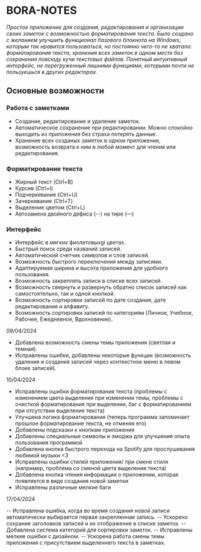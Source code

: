 # BORA-NOTES

_Простое приложение для создания, редактирования и организации своих заметок с возможностью форматирования текста. Было создано с желанием улучшить функционал базового блокнота на Windows, которым так нравится пользоваться, но постоянно чего-то не хватало: форматирования текста, хранения всех заметок в одном месте без сохранения повсюду кучи текстовых файлов. Понятный интуитивный интерфейс, не перегруженный лишними функциями, которыми почти не пользуешься в других редакторах._

## Основные возможности

### Работа с заметками

- Создание, редактирование и удаление заметок.
- Автоматическое сохранение при редактировании. Можно спокойно выходить из приложения без страха потерять данные.
- Хранение всех созданых заметок в одном приложении, возможность возврата к ним в любой момент для чтения или редактирования.

### Форматирование текста

- Жирный текст (Ctrl+B)
- Курсив (Ctrl+I)
- Подчеркивание (Ctrl+U)
- Зачеркивание (Ctrl+T)
- Выделение цветом (Ctrl+L)
- Автозамена двойного дефиса (--) на тире (—)

### Интерфейс

- Интерфейс в мягких фиолетовыхgi цветах.
- Быстрый поиск среди названий записей.
- Автоматический счетчик символов и слов записей.
- Возможность быстрого переключения между записями.
- Адаптируемая ширина и высота приложения для удобного пользования.
- Возможность закреплять записи в списке всех записей.
- Возможность свернуть и развернуть обратно список записей как самостоятельно, так и одной кнопкой.
- Возможность сортировки записей по дате создания, дате редактирования и алфавиту.
- Возможность сортировки записей по категориям (Личное, Учебное, Рабочее, Ежедневное, Вдохновение).

09/04/2024

- Добавлена возможность смены темы приложения (светлая и темная).
- Исправлены ошибки, добавлены некоторые функции (возможность удаления и создания записей через контекстное меню в левом блоке записей).

10/04/2024

- Исправлены ошибки форматирования текста (проблемы с изменением цвета выделения при изменении темы, проблемы с очисткой
форматирования при выделении, баг с форматированием при отсутствии выделения текста)
- Улучшена логика форматирования (теперь программа запоминает прошлое форматирование текста, не отменяя его)
- Добавлены подсказки к кнопкам приложения
- Добавлены специальные символы и эмоджи для улучшения опыта пользования программой
- Добавлена кнопка быстрого перехода на Spotify для прослушивания любимой музыки <3
- Исправлены ошибки стилей приложения/ при смене стиля (например, проблема со сменой цвета выделения текста)
- Добавлена кнопка чтения информации о приложении, которая появляется в виде создания новой заметки
- Исправлены различные мелкие баги

17/04/2024

-- Исправлена ошибка, когда во время создания новой записи автоматически выбирается первая закрепленная запись.
-- Ускорено сохрание заголовков записей и их отображение в списке заметок.
-- Добавлена система категорий для сортировки заметок.
-- Исправлены мелкие ошибки с дизайном.
-- Ускорена работа смены темы приложения с присутствием выделеннего текста в заметках.
